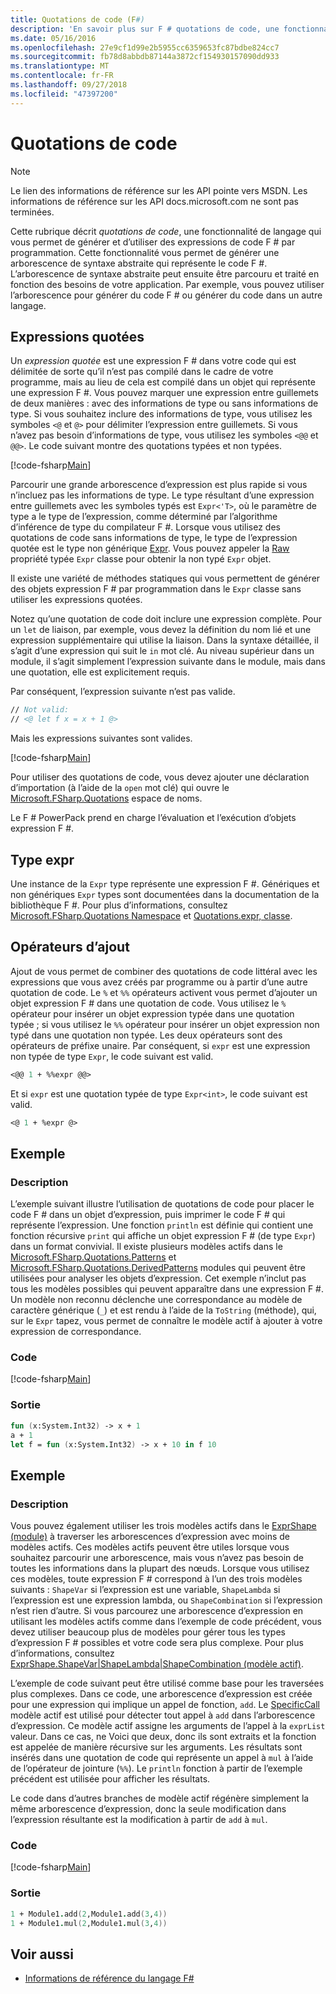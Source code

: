 ```yaml
---
title: Quotations de code (F#)
description: 'En savoir plus sur F # quotations de code, une fonctionnalité de langage qui vous permet de générer et d’utiliser des expressions de code F # par programmation.'
ms.date: 05/16/2016
ms.openlocfilehash: 27e9cf1d99e2b5955cc6359653fc87bdbe824cc7
ms.sourcegitcommit: fb78d8abbdb87144a3872cf154930157090dd933
ms.translationtype: MT
ms.contentlocale: fr-FR
ms.lasthandoff: 09/27/2018
ms.locfileid: "47397200"
---
```

# <a name="code-quotations"></a>Quotations de code

> [!NOTE]
Le lien des informations de référence sur les API pointe vers MSDN.  Les informations de référence sur les API docs.microsoft.com ne sont pas terminées.

Cette rubrique décrit *quotations de code*, une fonctionnalité de langage qui vous permet de générer et d’utiliser des expressions de code F # par programmation. Cette fonctionnalité vous permet de générer une arborescence de syntaxe abstraite qui représente le code F #. L’arborescence de syntaxe abstraite peut ensuite être parcouru et traité en fonction des besoins de votre application. Par exemple, vous pouvez utiliser l’arborescence pour générer du code F # ou générer du code dans un autre langage.

## <a name="quoted-expressions"></a>Expressions quotées

Un *expression quotée* est une expression F # dans votre code qui est délimitée de sorte qu’il n’est pas compilé dans le cadre de votre programme, mais au lieu de cela est compilé dans un objet qui représente une expression F #. Vous pouvez marquer une expression entre guillemets de deux manières : avec des informations de type ou sans informations de type. Si vous souhaitez inclure des informations de type, vous utilisez les symboles `<@` et `@>` pour délimiter l’expression entre guillemets. Si vous n’avez pas besoin d’informations de type, vous utilisez les symboles `<@@` et `@@>`. Le code suivant montre des quotations typées et non typées.

[!code-fsharp[Main](../../../samples/snippets/fsharp/lang-ref-3/snippet501.fs)]

Parcourir une grande arborescence d’expression est plus rapide si vous n’incluez pas les informations de type. Le type résultant d’une expression entre guillemets avec les symboles typés est `Expr<'T>`, où le paramètre de type a le type de l’expression, comme déterminé par l’algorithme d’inférence de type du compilateur F #. Lorsque vous utilisez des quotations de code sans informations de type, le type de l’expression quotée est le type non générique [Expr](https://msdn.microsoft.com/library/ed6a2caf-69d4-45c2-ab97-e9b3be9bce65). Vous pouvez appeler la [Raw](https://msdn.microsoft.com/library/47fb94f1-e77f-4c68-aabc-2b0ba40d59c2) propriété typée `Expr` classe pour obtenir la non typé `Expr` objet.

Il existe une variété de méthodes statiques qui vous permettent de générer des objets expression F # par programmation dans le `Expr` classe sans utiliser les expressions quotées.

Notez qu’une quotation de code doit inclure une expression complète. Pour un `let` de liaison, par exemple, vous devez la définition du nom lié et une expression supplémentaire qui utilise la liaison. Dans la syntaxe détaillée, il s’agit d’une expression qui suit le `in` mot clé. Au niveau supérieur dans un module, il s’agit simplement l’expression suivante dans le module, mais dans une quotation, elle est explicitement requis.

Par conséquent, l’expression suivante n’est pas valide.

```fsharp
// Not valid:
// <@ let f x = x + 1 @>
```

Mais les expressions suivantes sont valides.

[!code-fsharp[Main](../../../samples/snippets/fsharp/lang-ref-3/snippet502.fs)]

Pour utiliser des quotations de code, vous devez ajouter une déclaration d’importation (à l’aide de la `open` mot clé) qui ouvre le [Microsoft.FSharp.Quotations](https://msdn.microsoft.com/library/e9ce8a3a-e00c-4190-bad5-cce52ee089b2) espace de noms.

Le F # PowerPack prend en charge l’évaluation et l’exécution d’objets expression F #.

## <a name="expr-type"></a>Type expr

Une instance de la `Expr` type représente une expression F #. Génériques et non génériques `Expr` types sont documentées dans la documentation de la bibliothèque F #. Pour plus d’informations, consultez [Microsoft.FSharp.Quotations Namespace](https://msdn.microsoft.com/visualfsharpdocs/conceptual/microsoft.fsharp.quotations-namespace-%5bfsharp%5d) et [Quotations.expr, classe](https://msdn.microsoft.com/visualfsharpdocs/conceptual/quotations.expr-class-%5bfsharp%5d).

## <a name="splicing-operators"></a>Opérateurs d’ajout

Ajout de vous permet de combiner des quotations de code littéral avec les expressions que vous avez créés par programme ou à partir d’une autre quotation de code. Le `%` et `%%` opérateurs activent vous permet d’ajouter un objet expression F # dans une quotation de code. Vous utilisez le `%` opérateur pour insérer un objet expression typée dans une quotation typée ; si vous utilisez le `%%` opérateur pour insérer un objet expression non typé dans une quotation non typée. Les deux opérateurs sont des opérateurs de préfixe unaire. Par conséquent, si `expr` est une expression non typée de type `Expr`, le code suivant est valid.

```fsharp
<@@ 1 + %%expr @@>
```

Et si `expr` est une quotation typée de type `Expr<int>`, le code suivant est valid.

```fsharp
<@ 1 + %expr @>
```

## <a name="example"></a>Exemple

### <a name="description"></a>Description

L’exemple suivant illustre l’utilisation de quotations de code pour placer le code F # dans un objet d’expression, puis imprimer le code F # qui représente l’expression. Une fonction `println` est définie qui contient une fonction récursive `print` qui affiche un objet expression F # (de type `Expr`) dans un format convivial. Il existe plusieurs modèles actifs dans le [Microsoft.FSharp.Quotations.Patterns](https://msdn.microsoft.com/library/093944a9-c752-403a-8983-5fcd5dbf92a4) et [Microsoft.FSharp.Quotations.DerivedPatterns](https://msdn.microsoft.com/library/d2434a6e-ae7b-4f3d-b567-c162938bc9cd) modules qui peuvent être utilisées pour analyser les objets d’expression. Cet exemple n’inclut pas tous les modèles possibles qui peuvent apparaître dans une expression F #. Un modèle non reconnu déclenche une correspondance au modèle de caractère générique (`_`) et est rendu à l’aide de la `ToString` (méthode), qui, sur le `Expr` tapez, vous permet de connaître le modèle actif à ajouter à votre expression de correspondance.

### <a name="code"></a>Code

[!code-fsharp[Main](../../../samples/snippets/fsharp/lang-ref-3/snippet601.fs)]

### <a name="output"></a>Sortie

```fsharp
fun (x:System.Int32) -> x + 1
a + 1
let f = fun (x:System.Int32) -> x + 10 in f 10
```

## <a name="example"></a>Exemple

### <a name="description"></a>Description

Vous pouvez également utiliser les trois modèles actifs dans le [ExprShape (module)](https://msdn.microsoft.com/library/7685150e-2432-4d39-9338-57292eff18de) à traverser les arborescences d’expression avec moins de modèles actifs. Ces modèles actifs peuvent être utiles lorsque vous souhaitez parcourir une arborescence, mais vous n’avez pas besoin de toutes les informations dans la plupart des nœuds. Lorsque vous utilisez ces modèles, toute expression F # correspond à l’un des trois modèles suivants : `ShapeVar` si l’expression est une variable, `ShapeLambda` si l’expression est une expression lambda, ou `ShapeCombination` si l’expression n’est rien d’autre. Si vous parcourez une arborescence d’expression en utilisant les modèles actifs comme dans l’exemple de code précédent, vous devez utiliser beaucoup plus de modèles pour gérer tous les types d’expression F # possibles et votre code sera plus complexe. Pour plus d’informations, consultez [ExprShape.ShapeVar&#124;ShapeLambda&#124;ShapeCombination (modèle actif)](https://msdn.microsoft.com/visualfsharpdocs/conceptual/exprshape.shapevarhshapelambdahshapecombination-active-pattern-%5bfsharp%5d).

L’exemple de code suivant peut être utilisé comme base pour les traversées plus complexes. Dans ce code, une arborescence d’expression est créée pour une expression qui implique un appel de fonction, `add`. Le [SpecificCall](https://msdn.microsoft.com/library/05a77b21-20fe-4b9a-8e07-aa999538198d) modèle actif est utilisé pour détecter tout appel à `add` dans l’arborescence d’expression. Ce modèle actif assigne les arguments de l’appel à la `exprList` valeur. Dans ce cas, ne Voici que deux, donc ils sont extraits et la fonction est appelée de manière récursive sur les arguments. Les résultats sont insérés dans une quotation de code qui représente un appel à `mul` à l’aide de l’opérateur de jointure (`%%`). Le `println` fonction à partir de l’exemple précédent est utilisée pour afficher les résultats.

Le code dans d’autres branches de modèle actif régénère simplement la même arborescence d’expression, donc la seule modification dans l’expression résultante est la modification à partir de `add` à `mul`.

### <a name="code"></a>Code

[!code-fsharp[Main](../../../samples/snippets/fsharp/lang-ref-3/snippet701.fs)]

### <a name="output"></a>Sortie

```fsharp
1 + Module1.add(2,Module1.add(3,4))
1 + Module1.mul(2,Module1.mul(3,4))
```

## <a name="see-also"></a>Voir aussi

- [Informations de référence du langage F#](index.md)
